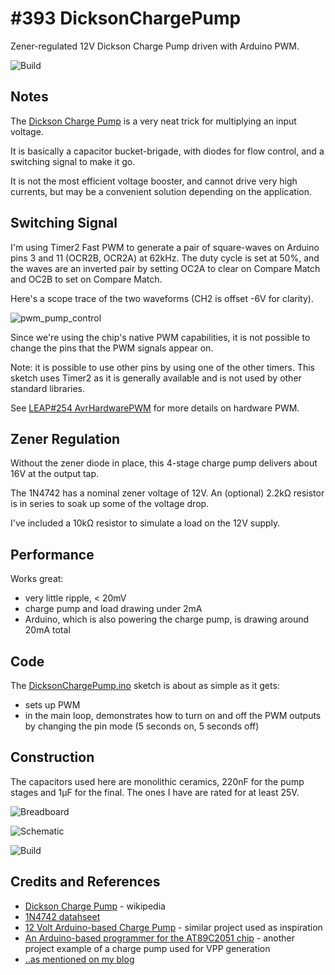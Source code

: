 # #393 DicksonChargePump

Zener-regulated 12V Dickson Charge Pump driven with Arduino PWM.

![Build](./assets/DicksonChargePump_build.jpg?raw=true)

## Notes

The [Dickson Charge Pump](https://en.wikipedia.org/wiki/Voltage_multiplier#Dickson_charge_pump) is a very neat trick for multiplying an input voltage.

It is basically a capacitor bucket-brigade, with diodes for flow control, and a switching signal to make it go.

It is not the most efficient voltage booster, and cannot drive very high currents, but may be a convenient
solution depending on the application.

## Switching Signal

I'm using Timer2 Fast PWM to generate a pair of square-waves on Arduino pins 3 and 11 (OCR2B, OCR2A) at 62kHz.
The duty cycle is set at 50%, and the waves are an inverted pair by setting
OC2A to clear on Compare Match and OC2B to set on Compare Match.

Here's a scope trace of the two waveforms (CH2 is offset -6V for clarity).

![pwm_pump_control](./assets/pwm_pump_control.gif?raw=true)

Since we're using the chip's native PWM capabilities, it is not possible
to change the pins that the PWM signals appear on.

Note: it is possible to use other pins by using one of the other timers.
This sketch uses Timer2 as it is generally available and is not used by other standard libraries.

See [LEAP#254 AvrHardwarePWM](../AvrHardwarePWM) for more details on hardware PWM.

## Zener Regulation

Without the zener diode in place, this 4-stage charge pump delivers about 16V at the output tap.

The 1N4742 has a nominal zener voltage of 12V. An (optional) 2.2kΩ resistor is in series to soak up some of the voltage drop.

I've included a 10kΩ resistor to simulate a load on the 12V supply.

## Performance

Works great:

* very little ripple, < 20mV
* charge pump and load drawing under 2mA
* Arduino, which is also powering the charge pump, is drawing around 20mA total

## Code

The [DicksonChargePump.ino](./DicksonChargePump.ino) sketch is about as simple as it gets:

* sets up PWM
* in the main loop, demonstrates how to turn on and off the PWM outputs by changing the pin mode (5 seconds on, 5 seconds off)


## Construction

The capacitors used here are monolithic ceramics, 220nF for the pump stages and 1µF for the final.
The ones I have are rated for at least 25V.

![Breadboard](./assets/DicksonChargePump_bb.jpg?raw=true)

![Schematic](./assets/DicksonChargePump_schematic.jpg?raw=true)

![Build](./assets/DicksonChargePump_build.jpg?raw=true)

## Credits and References

* [Dickson Charge Pump](https://en.wikipedia.org/wiki/Voltage_multiplier#Dickson_charge_pump) - wikipedia
* [1N4742 datahseet](https://www.futurlec.com/Diodes/1N4742.shtml)
* [12 Volt Arduino-based Charge Pump](https://sites.google.com/site/wayneholder/12-volt-charge-pump) - similar project used as inspiration
* [An Arduino-based programmer for the AT89C2051 chip](http://ceptimus.co.uk/?p=216) - another project example of a charge pump used for VPP generation
* [..as mentioned on my blog](https://blog.tardate.com/2018/06/leap393-dickson-charge-pump.html)
